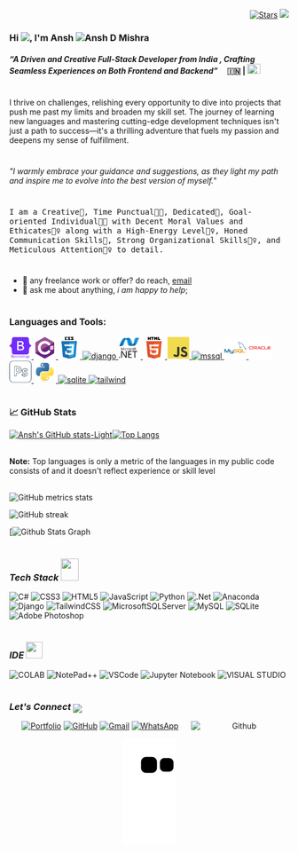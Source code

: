 <div align="right">

[![Stars](https://img.shields.io/github/stars/AnshDMishra?label=Profile%20Stars&logo=Profile%20stars&logoColor=b)](#) <a href="https://www.buymeacoffee.com/AnshDMishra" target="_blank" style="display: inline-block;">
<img src="https://img.shields.io/badge/Donate-Buy%20Me%20A%20Coffee-orange.svg?style=flat-square&logo=buymeacoffee" align="right" /> </a>
</div>


### Hi <img src="https://media.giphy.com/media/hvRJCLFzcasrR4ia7z/giphy.gif" width="30">, I'm Ansh ![Ansh D Mishra](https://img.shields.io/badge/AnshDMishra-Ansh%20D%20Mishra-green) 
#### *“A Driven and Creative Full-Stack Developer from India , Crafting Seamless Experiences on Both Frontend and Backend”* &nbsp; &nbsp; :india: | <img src='https://upload.wikimedia.org/wikipedia/commons/b/bc/Flag_of_India.png' width='24' height='18'>

#
I thrive on challenges, relishing every opportunity to dive into projects that push me past my limits and broaden my skill set. The journey of learning new languages and mastering cutting-edge development techniques isn't just a path to success—it's a thrilling adventure that fuels my passion and deepens my sense of fulfillment.
#


###### *"I warmly embrace your guidance and suggestions, as they light my path and inspire me to evolve into the best version of myself."*

#
<samp>
  I am a Creative🎡, Time Punctual👩‍🎓, Dedicated🎯, Goal-oriented Individual👩‍💻 with Decent Moral Values and Ethicates🙇‍♀️ along with a High-Energy Level🤹‍♀️, Honed Communication Skills👐, Strong Organizational Skills👮‍♀️, and Meticulous Attention🕵️‍♀️ to detail.
</samp>
   
#
- 💼 any freelance work or offer? do reach, [email](mailto:anshvnm@gmail.com)
- 💬 ask me about anything, *i am happy to help*;
#
<h3 align="left">Languages and Tools:</h3>
<p align="left"> <a href="https://getbootstrap.com" target="_blank" rel="noreferrer"> 
  <img src="https://raw.githubusercontent.com/devicons/devicon/master/icons/bootstrap/bootstrap-plain-wordmark.svg" alt="bootstrap" width="40" height="40"/> </a> <a href="https://www.w3schools.com/cs/" target="_blank" rel="noreferrer"> 
  <img src="https://raw.githubusercontent.com/devicons/devicon/master/icons/csharp/csharp-original.svg" alt="csharp" width="40" height="40"/> </a> <a href="https://www.w3schools.com/css/" target="_blank" rel="noreferrer"> 
  <img src="https://raw.githubusercontent.com/devicons/devicon/master/icons/css3/css3-original-wordmark.svg" alt="css3" width="40" height="40"/> </a> <a href="https://www.djangoproject.com/" target="_blank" rel="noreferrer"> 
  <img src="https://cdn.worldvectorlogo.com/logos/django.svg" alt="django" width="40" height="40"/> </a> <a href="https://dotnet.microsoft.com/" target="_blank" rel="noreferrer"> 
  <img src="https://raw.githubusercontent.com/devicons/devicon/master/icons/dot-net/dot-net-original-wordmark.svg" alt="dotnet" width="40" height="40"/> </a> <a href="https://www.w3.org/html/" target="_blank" rel="noreferrer"> 
  <img src="https://raw.githubusercontent.com/devicons/devicon/master/icons/html5/html5-original-wordmark.svg" alt="html5" width="40" height="40"/> </a> <a href="https://developer.mozilla.org/en-US/docs/Web/JavaScript" target="_blank" rel="noreferrer"> 
  <img src="https://raw.githubusercontent.com/devicons/devicon/master/icons/javascript/javascript-original.svg" alt="javascript" width="40" height="40"/> </a> <a href="https://www.microsoft.com/en-us/sql-server" target="_blank" rel="noreferrer"> 
  <img src="https://www.svgrepo.com/show/303229/microsoft-sql-server-logo.svg" alt="mssql" width="40" height="40"/> </a> <a href="https://www.mysql.com/" target="_blank" rel="noreferrer"> 
  <img src="https://raw.githubusercontent.com/devicons/devicon/master/icons/mysql/mysql-original-wordmark.svg" alt="mysql" width="40" height="40"/> </a> <a href="https://www.oracle.com/" target="_blank" rel="noreferrer"> 
  <img src="https://raw.githubusercontent.com/devicons/devicon/master/icons/oracle/oracle-original.svg" alt="oracle" width="40" height="40"/> </a> <a href="https://www.photoshop.com/en" target="_blank" rel="noreferrer"> 
  <img src="https://raw.githubusercontent.com/devicons/devicon/master/icons/photoshop/photoshop-line.svg" alt="photoshop" width="40" height="40"/> </a> <a href="https://www.python.org" target="_blank" rel="noreferrer"> 
  <img src="https://raw.githubusercontent.com/devicons/devicon/master/icons/python/python-original.svg" alt="python" width="40" height="40"/> </a> <a href="https://www.sqlite.org/" target="_blank" rel="noreferrer"> 
  <img src="https://www.vectorlogo.zone/logos/sqlite/sqlite-icon.svg" alt="sqlite" width="40" height="40"/> </a> <a href="https://tailwindcss.com/" target="_blank" rel="noreferrer"> 
  <img src="https://www.vectorlogo.zone/logos/tailwindcss/tailwindcss-icon.svg" alt="tailwind" width="40" height="40"/> </a> </p>

#
### &#x1f4c8; GitHub Stats

[![Ansh's GitHub stats-Light](https://github-readme-stats.vercel.app/api?username=AnshDMishra&show_icons=true&theme=default#gh-light-mode-only)](https://github.com/AnshDMishra/github-readme-stats#gh-light-mode-only)[![Top Langs](https://github-readme-stats.vercel.app/api/top-langs/?username=AnshDMishra&langs_count=8)](https://github.com/AnshDMishra/github-readme-stats)

<br/>
    <b>Note:</b> Top languages is only a metric of the languages in my public code consists of and it doesn't reflect experience or skill level
<br>
<br>


![GitHub metrics stats](https://metrics.lecoq.io/anshdmishra)  

![GitHub streak](https://github-readme-streak-stats.herokuapp.com/?user=anshdmishra)

[![ Github Stats Graph](https://github-profile-summary-cards.vercel.app/api/cards/profile-details?username=anshdmishra&theme=radical&hide_border=true)



#

### _Tech Stack_ <img src = "https://media2.giphy.com/media/QssGEmpkyEOhBCb7e1/giphy.gif?cid=ecf05e47a0n3gi1bfqntqmob8g9aid1oyj2wr3ds3mg700bl&rid=giphy.gif" width = 32px; height=40px>

![C#](https://img.shields.io/badge/c%23-%23239120.svg?style=plastic&logo=c-sharp&logoColor=white) ![CSS3](https://img.shields.io/badge/css3-%231572B6.svg?style=plastic&logo=css3&logoColor=white) ![HTML5](https://img.shields.io/badge/html5-%23E34F26.svg?style=plastic&logo=html5&logoColor=white) ![JavaScript](https://img.shields.io/badge/javascript-%23323330.svg?style=plastic&logo=javascript&logoColor=%23F7DF1E) ![Python](https://img.shields.io/badge/python-3670A0?style=plastic&logo=python&logoColor=ffdd54) ![.Net](https://img.shields.io/badge/.NET-5C2D91?style=plastic&logo=.net&logoColor=white) ![Anaconda](https://img.shields.io/badge/Anaconda-%2344A833.svg?style=plastic&logo=anaconda&logoColor=white) ![Django](https://img.shields.io/badge/django-%23092E20.svg?style=plastic&logo=django&logoColor=white) ![TailwindCSS](https://img.shields.io/badge/tailwindcss-%2338B2AC.svg?style=plastic&logo=tailwind-css&logoColor=white) ![MicrosoftSQLServer](https://img.shields.io/badge/Microsoft%20SQL%20Sever-CC2927?style=plastic&logo=microsoft%20sql%20server&logoColor=white) ![MySQL](https://img.shields.io/badge/mysql-%2300f.svg?style=plastic&logo=mysql&logoColor=white) ![SQLite](https://img.shields.io/badge/sqlite-%2307405e.svg?style=plastic&logo=sqlite&logoColor=white) ![Adobe Photoshop](https://img.shields.io/badge/adobephotoshop-%2331A8FF.svg?style=plastic&logo=adobephotoshop&logoColor=white)

# 
### _IDE_  <img src = "https://raw.githubusercontent.com/rahulbanerjee26/githubProfileReadmeGenerator/main/gifs/needABreak.gif" width = 30px height= 30px>

![COLAB](https://img.shields.io/badge/Colab-F9AB00?style=for-the-badge&logo=googlecolab&color=525252)
![NotePad++](https://img.shields.io/badge/Notepad++-90E59A.svg?style=for-the-badge&logo=notepad%2B%2B&logoColor=black)
![VSCode](https://img.shields.io/badge/VSCode-0078D4?style=for-the-badge&logo=visual%20studio%20code&logoColor=white)
![Jupyter Notebook](https://img.shields.io/badge/jupyter-%23FA0F00.svg?style=for-the-badge&logo=jupyter&logoColor=white)
![VISUAL STUDIO](https://img.shields.io/badge/Visual_Studio-5C2D91?style=for-the-badge&logo=visual%20studio&logoColor=white)

#

### _Let's Connect_ <img src="https://github.com/hariketsheth/hariketsheth/blob/main/img/handshake.gif" height="25px" style="margin-bottom: -5px;"> </img>
<p align="center">
    <a href="https://anshdmishra.github.io/" target="_blank"><img src="https://img.icons8.com/bubbles/50/000000/web.png" alt="Portfolio"/></a>
    <a href="https://github.com/anshdmishra" target="_blank"><img src="https://img.icons8.com/bubbles/50/000000/github.png" alt="GitHub"/></a>
    <a href="mailto:anshvnm@gmail.com" target="_blank"><img src="https://img.icons8.com/bubbles/50/000000/gmail.png" alt="Gmail"/></a>
    <a href="https://wa.me/919415180182/?text=Hi Ansh, Whatsup" target="_blank"><img src="https://img.icons8.com/bubbles/50/000000/whatsapp.png" alt="WhatsApp"/></a>
    <img width="35%" align="right" alt="Github" src="https://raw.githubusercontent.com/onimur/.github/master/.resources/git-header.svg" />
 </p>
 
<!-- SNAKE GRID -->
<p align="center">
  <img src="https://github.com/manumishra12/manumishra12/blob/output/github-contribution-grid-snake.svg" alt="snake"></center>
</p>
